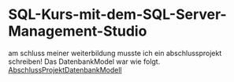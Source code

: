 # SQL-Kurs-mit-dem-SQL-Server-Management-Studio
am schluss meiner weiterbildung musste ich ein abschlussprojekt schreiben!
Das DatenbankModel war wie folgt.
[AbschlussProjektDatenbankModell](https://user-images.githubusercontent.com/81367204/179191581-b47576a8-8101-44c3-aafd-c357c72f5111.JPG)

